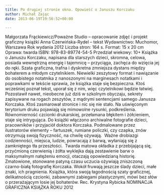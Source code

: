 ```yaml
---
title: Po drugiej stronie okna. Opowieść o Januszu Korczaku
author: Michał Zając
date: 2013-06-19T19:56:52+00:00

---
```


  Małgorzata Frąckiewicz/Poważne Studio &#8211; opracowanie zdjęć i projekt graficzny książki
Anna Czerwińska-Rydel – tekst
Wydawnictwo: Muchomor, Warszawa
Rok wydania 2012
Liczba stron: 164 s.
Format: 15 x 20 cm
Oprawa: twarda
ISBN: 978-83-89774-54-5
Przedział wiekowy: 10+
Książka o Januszu Korczaku, napisana dla starszych dzieci, skromna, celowa, posiada wewnętrzną energię i tajemnicę – przyciąga, zachęca do wzięcia jej do ręki. Szata graficzna, trafna i dyskretna zmniejsza dystans między bohaterem a młodym czytelnikiem.
Niewielki zeszytowy format i nawiązanie do osobistego notatnika z nanoszonymi na marginesach notatkami i poprawkami w tekście sprawia, że książka staje się bezpieczna. Ktoś wcześniej poznał tekst, uporał się z nim, więc czytelnikowi będzie łatwiej. Pozostawił nawet, nieobecne już dziś w szkolnym obyczaju, sekrety zapisywane na rogach zeszytów, z mądrymi sentencjami samego Janusza Korczaka. Ktoś zasmarował stronice i nic się nie stało. Na uświęconym terytorium druku pojawiają się mimowolne rysunki, podkreślenia. Równomierność czcionki drukarskiej, przełamana błękitem i żółcieniem, staje się intrygująca.
Do książki włączono archiwalne fotografie dzieci, pracowników i przyjaciół doktora Korczaka. Podmalowane przez ilustratorów elementy &#8211; fartuszek, rumiane policzki, czy czapka, znów otrzymują swoją fizyczność, na chwilę ożywają.  Ważne drobiazgi codzienności, miejsca, ludzie, powracają z barwą, wyłaniają się z zamkniętego tła przeszłości.
 Twarda matowa okładka z przebijającą się, przyćmioną czerwienią i żółta wyklejka dają zestawienie barw o maksymalnym natężeniu emocji, otaczają opowiedzianą historię. Zmatowione, stonowane patyną czasu uczucia ożywiają zniszczoną czarno-białą fotografię Korczaka. Wokół fruwają jeszcze ślady dzieci, małe znaki, ich pragnienia.
Książka, która swoją łagodnością szaty graficznej, delikatnością czcionki, zabawnymi zabiegami plastycznymi, mówi bez słów o przerażającym losie jej bohaterów.
Rec. Krystyna Rybicka
NOMINACJA GRAFICZNA KSIĄŻKA ROKU 2012
